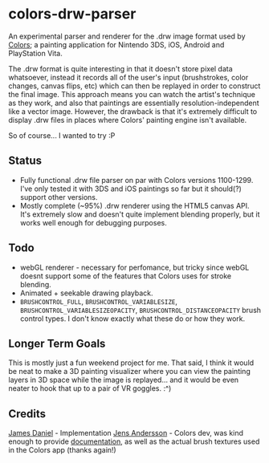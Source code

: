 # colors-drw-parser
 
An experimental parser and renderer for the .drw image format used by [Colors](http://colorslive.com/); a painting application for Nintendo 3DS, iOS, Android and PlayStation Vita.

The .drw format is quite interesting in that it doesn't store pixel data whatsoever, instead it records all of the user's input (brushstrokes, color changes, canvas flips, etc) which can then be replayed in order to construct the final image. This approach means you can watch the artist's technique as they work, and also that paintings are essentially resolution-independent like a vector image. However, the drawback is that it's extremely difficult to display .drw files in places where Colors' painting engine isn't available.

So of course... I wanted to try :P

## Status

* Fully functional .drw file parser on par with Colors versions 1100-1299. I've only tested it with 3DS and iOS paintings so far but it should(?) support other versions.
* Mostly complete (~95%) .drw renderer using the HTML5 canvas API. It's extremely slow and doesn't quite implement blending properly, but it works well enough for debugging purposes.

## Todo

* webGL renderer - necessary for perfomance, but tricky since webGL doesnt support some of the features that Colors uses for stroke blending.
* Animated + seekable drawing playback.
* `BRUSHCONTROL_FULL`, `BRUSHCONTROL_VARIABLESIZE`, `BRUSHCONTROL_VARIABLESIZEOPACITY`, `BRUSHCONTROL_DISTANCEOPACITY` brush control types. I don't know exactly what these do or how they work.

## Longer Term Goals

This is mostly just a fun weekend project for me. That said, I think it would be neat to make a 3D painting visualizer where you can view the painting layers in 3D space while the image is replayed... and it would be even neater to hook that up to a pair of VR goggles. :^)

## Credits
[James Daniel](https://github.com/jaames) - Implementation
[Jens Andersson](http://collectingsmiles.com/) - Colors dev, was kind enough to provide [documentation](https://www.dropbox.com/s/fmjptpshi93bojp/DRW%20Format%201200.docx?dl=0), as well as the actual brush textures used in the Colors app (thanks again!)